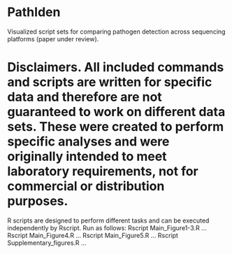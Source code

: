 # PathIden
Visualized script sets for comparing pathogen detection across sequencing platforms (paper under review).

# Disclaimers. All included commands and scripts are written for specific data and therefore are not guaranteed to work on different data sets. These were created to perform specific analyses and were originally intended to meet laboratory requirements, not for commercial or distribution purposes.

R scripts are designed to perform different tasks and can be executed independently by Rscript.
Run as follows:
Rscript Main_Figure1-3.R ...
Rscript Main_Figure4.R ...
Rscript Main_Figure5.R ...
Rscript Supplementary_figures.R ...

